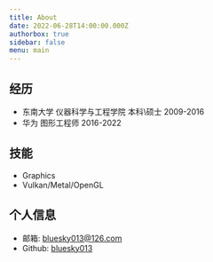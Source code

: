 ```yaml
---
title: About
date: 2022-06-28T14:00:00.000Z
authorbox: true
sidebar: false
menu: main
---
```


## 经历
* 东南大学 仪器科学与工程学院 本科\硕士 2009-2016
* 华为 图形工程师 2016-2022

## 技能
* Graphics
* Vulkan/Metal/OpenGL

## 个人信息
* 邮箱: bluesky013@126.com
* Github: [bluesky013](https://github.com/bluesky013)